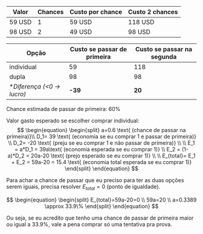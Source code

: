 | Valor  | Chances | Custo por chance | Custo 2 chances |
| ------ | ------- | ---------------- | --------------- |
| 59 USD | 1       | 59 USD           | 118 USD         |
| 98 USD | 2       | 49 USD           | 98 USD          |

| Opção         | Custo se passar de primeira | Custo se passar na segunda |
| ------------- | --------------------------- | -------------------------- |
| individual    | 59                          | 118                        |
| dupla         | 98                          | 98                         |
| **Diferença (<0 -> lucro)* | **-39**                     | **20**                     |

Chance estimada de passar de primeira: 60%

Valor gasto esperado se escolher comprar individual:
$$
\begin{equation}
\begin{split}
a=0.6 \text{ (chance de passar na primeira)}\\
D_1= 39 \text{ (economia se eu comprar 1 e passar de primeira)} \\
D_2= -20 \text{ (preju se eu comprar 1 e não passar de primeira)} \\
\\
E_1 = a*D_1 = 39a\text{ (economia esperada se eu comprar 1)} \\
E_2 = (1-a)*D_2 = 20a-20 \text{ (prejo esperado se eu comprar 1)} \\
\\
E_{total}= E_1 + E_2 = 59a-20 = 15.4 \text{ (economia total esperada se eu comprar 1)}
\end{split}
\end{equation}
$$

Para achar a chance de passar que eu preciso para ter as duas opções serem iguais, precisa resolver $E_{total}=0$ (ponto de igualdade).

$$
\begin{equation}
\begin{split}
E_{total}=59a-20=0 \\
59a=20 \\
a=0.3389 \approx 33.9\%
\end{split}
\end{equation}
$$

Ou seja, se eu acredito que tenho uma chance de passar de primeira maior ou igual a 33.9%, vale a pena comprar só uma tentativa pra prova.